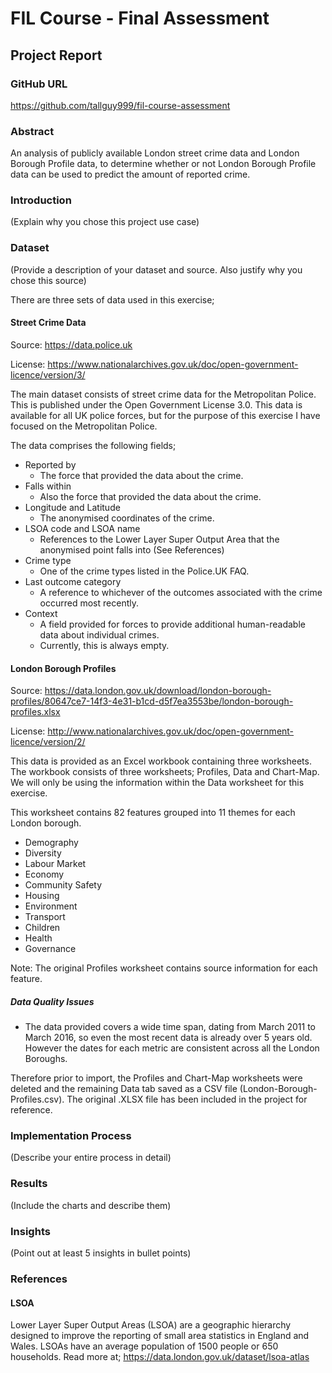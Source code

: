 # FIL Course - Final Assessment
## Project Report

### GitHub URL 
https://github.com/tallguy999/fil-course-assessment

### Abstract
An analysis of publicly available London street crime data and London Borough Profile data, to 
determine whether or not London Borough Profile data can be used to predict the amount of reported crime. 

### Introduction
(Explain why you chose this project use case)

### Dataset
(Provide a description of your dataset and source. Also justify why you chose this source)

There are three sets of data used in this exercise;

#### Street Crime Data
Source: https://data.police.uk

License: https://www.nationalarchives.gov.uk/doc/open-government-licence/version/3/

The main dataset consists of street crime data for the Metropolitan Police. This is published under the Open Government 
License 3.0. This data is available for all UK police forces, but for the purpose of this exercise I have focused on 
the Metropolitan Police.

The data comprises the following fields;

- Reported by
    - The force that provided the data about the crime.
- Falls within
    - Also the force that provided the data about the crime.
- Longitude and Latitude
    - The anonymised coordinates of the crime.
- LSOA code and LSOA name
    - References to the Lower Layer Super Output Area that the anonymised point falls into (See References)
- Crime type
    - One of the crime types listed in the Police.UK FAQ.
- Last outcome category
    - A reference to whichever of the outcomes associated with the crime occurred most recently.
- Context
    - A field provided for forces to provide additional human-readable data about individual crimes.
    - Currently, this is always empty.

#### London Borough Profiles
Source: https://data.london.gov.uk/download/london-borough-profiles/80647ce7-14f3-4e31-b1cd-d5f7ea3553be/london-borough-profiles.xlsx

License: http://www.nationalarchives.gov.uk/doc/open-government-licence/version/2/

This data is provided as an Excel workbook containing three worksheets. The workbook consists of three worksheets; 
Profiles, Data and Chart-Map. We will only be using the information within the Data worksheet for this exercise.

This worksheet contains 82 features grouped into 11 themes for each London borough.
- Demography
- Diversity
- Labour Market
- Economy
- Community Safety
- Housing
- Environment
- Transport
- Children
- Health
- Governance

Note: The original Profiles worksheet contains source information for each feature.



##### Data Quality Issues

- The data provided covers a wide time span, dating from March 2011 to March 2016, so even the most recent data is 
already over 5 years old. However the dates for each metric are consistent across all the London Boroughs.

 Therefore prior to import, the Profiles and Chart-Map worksheets were deleted
and the remaining Data tab saved as a CSV file (London-Borough-Profiles.csv). The original .XLSX file has been included 
in the project for reference.

### Implementation Process
(Describe your entire process in detail)

### Results
(Include the charts and describe them)

### Insights
(Point out at least 5 insights in bullet points)

### References
#### LSOA
Lower Layer Super Output Areas (LSOA) are a geographic hierarchy designed to improve the reporting of small area 
statistics in England and Wales. LSOAs have an average population of 1500 people or 650 households. 
Read more at; https://data.london.gov.uk/dataset/lsoa-atlas